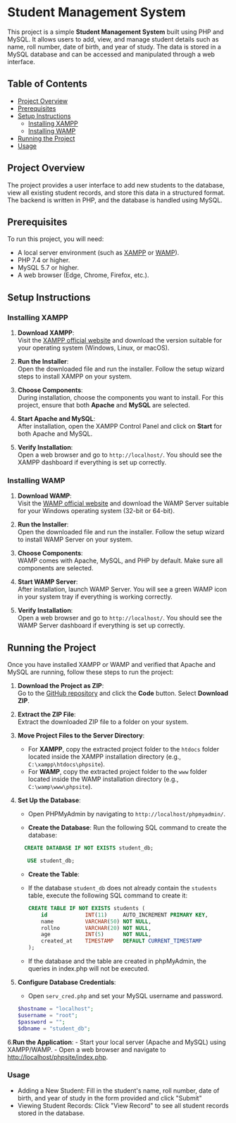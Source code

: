 # Student Management System

This project is a simple **Student Management System** built using PHP and MySQL. It allows users to add, view, and manage student details such as name, roll number, date of birth, and year of study. The data is stored in a MySQL database and can be accessed and manipulated through a web interface.

## Table of Contents

- [Project Overview](#project-overview)
- [Prerequisites](#prerequisites)
- [Setup Instructions](#setup-instructions)
  - [Installing XAMPP](#installing-xampp)
  - [Installing WAMP](#installing-wamp)
- [Running the Project](#running-the-project)
- [Usage](#usage)

## Project Overview

The project provides a user interface to add new students to the database, view all existing student records, and store this data in a structured format. The backend is written in PHP, and the database is handled using MySQL.

## Prerequisites

To run this project, you will need:

- A local server environment (such as [XAMPP](https://www.apachefriends.org/index.html) or [WAMP](https://www.wampserver.com/)).
- PHP 7.4 or higher.
- MySQL 5.7 or higher.
- A web browser (Edge, Chrome, Firefox, etc.).

## Setup Instructions

### Installing XAMPP

1. **Download XAMPP**:  
   Visit the [XAMPP official website](https://www.apachefriends.org/index.html) and download the version suitable for your operating system (Windows, Linux, or macOS).

2. **Run the Installer**:  
   Open the downloaded file and run the installer. Follow the setup wizard steps to install XAMPP on your system.

3. **Choose Components**:  
   During installation, choose the components you want to install. For this project, ensure that both **Apache** and **MySQL** are selected.

4. **Start Apache and MySQL**:  
   After installation, open the XAMPP Control Panel and click on **Start** for both Apache and MySQL.

5. **Verify Installation**:  
   Open a web browser and go to `http://localhost/`. You should see the XAMPP dashboard if everything is set up correctly.

### Installing WAMP

1. **Download WAMP**:  
   Visit the [WAMP official website](https://www.wampserver.com/) and download the WAMP Server suitable for your Windows operating system (32-bit or 64-bit).

2. **Run the Installer**:  
   Open the downloaded file and run the installer. Follow the setup wizard to install WAMP Server on your system.

3. **Choose Components**:  
   WAMP comes with Apache, MySQL, and PHP by default. Make sure all components are selected.

4. **Start WAMP Server**:  
   After installation, launch WAMP Server. You will see a green WAMP icon in your system tray if everything is working correctly.

5. **Verify Installation**:  
   Open a web browser and go to `http://localhost/`. You should see the WAMP Server dashboard if everything is set up correctly.

## Running the Project

Once you have installed XAMPP or WAMP and verified that Apache and MySQL are running, follow these steps to run the project:

1. **Download the Project as ZIP**:  
   Go to the [GitHub repository](https://github.com/localhost-gokul/phpsite) and click the **Code** button. Select **Download ZIP**.

2. **Extract the ZIP File**:  
   Extract the downloaded ZIP file to a folder on your system.

3. **Move Project Files to the Server Directory**:
   - For **XAMPP**, copy the extracted project folder to the `htdocs` folder located inside the XAMPP installation directory (e.g., `C:\xampp\htdocs\phpsite`).
   - For **WAMP**, copy the extracted project folder to the `www` folder located inside the WAMP installation directory (e.g., `C:\wamp\www\phpsite`).

4. **Set Up the Database**:  
   - Open PHPMyAdmin by navigating to `http://localhost/phpmyadmin/`.

   - **Create the Database**:
   Run the following SQL command to create the database:

   ```sql
     CREATE DATABASE IF NOT EXISTS student_db;
   ```

   ```sql
      USE student_db;
   ```

   - **Create the Table**:  
   - If the database `student_db` does not already contain the `students` table, execute the following SQL command to create it:

     ```sql
     CREATE TABLE IF NOT EXISTS students (
         id            INT(11)     AUTO_INCREMENT PRIMARY KEY,
         name          VARCHAR(50) NOT NULL,
         rollno        VARCHAR(20) NOT NULL,
         age           INT(5)      NOT NULL,
         created_at    TIMESTAMP   DEFAULT CURRENT_TIMESTAMP
     );
     ```

   - If the database and the table are created in phpMyAdmin, the queries in index.php will not be executed.

5. **Configure Database Credentials**:  
   - Open `serv_cred.php` and set your MySQL username and password.

   ```php
   $hostname = "localhost";
   $username = "root";    
   $password = "";        
   $dbname = "student_db"; 

6.**Run the Application**:
    - Start your local server (Apache and MySQL) using XAMPP/WAMP.
    - Open a web browser and navigate to <http://localhost/phpsite/index.php>.

### Usage

- Adding a New Student: Fill in the student's name, roll number, date of birth, and year of study in the form provided and click "Submit"
- Viewing Student Records: Click "View Record" to see all student records stored in the database.
